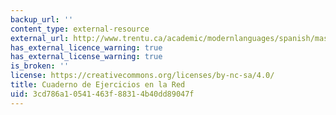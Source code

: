 ```yaml
---
backup_url: ''
content_type: external-resource
external_url: http://www.trentu.ca/academic/modernlanguages/spanish/masarriba/
has_external_licence_warning: true
has_external_license_warning: true
is_broken: ''
license: https://creativecommons.org/licenses/by-nc-sa/4.0/
title: Cuaderno de Ejercicios en la Red
uid: 3cd786a1-0541-463f-8831-4b40dd89047f
---
```

